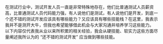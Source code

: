 在测试行业中，测试开发人员一直是非常特殊地存在，他们比普通测试人员薪资高，比普通测试人员代码能力强，有人说他们是测试，有人说他们是开发，到底一个还不错的测试开发应该具有哪些能力？又应该具有哪些技能栈？在这里，我表示我并不是测开大牛，但我也希望能够借此机会与大家沟通并培养学习这些能力。
以下内容仅代表我从业以来所积累的相关经验，我会从硬技能、软实力这些方面尽量阐述我所认为的 “还不错的测试开发” 应当做到哪些技能。

